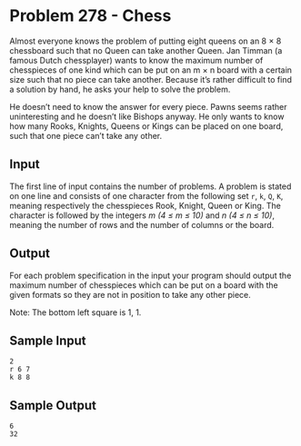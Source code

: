 # Problem 278 - Chess

Almost everyone knows the problem of putting eight queens on an 8 × 8 chessboard such that no Queen
can take another Queen. Jan Timman (a famous Dutch chessplayer) wants to know the maximum
number of chesspieces of one kind which can be put on an m × n board with a certain size such that
no piece can take another. Because it’s rather difficult to find a solution by hand, he asks your help to
solve the problem.

He doesn’t need to know the answer for every piece. Pawns seems rather uninteresting and he
doesn’t like Bishops anyway. He only wants to know how many Rooks, Knights, Queens or Kings can
be placed on one board, such that one piece can’t take any other.

## Input

The first line of input contains the number of problems. A problem is stated on one line and consists of
one character from the following set `r`, `k`, `Q`, `K`, meaning respectively the chesspieces Rook, Knight,
Queen or King. The character is followed by the integers *m (4 ≤ m ≤ 10)* and *n (4 ≤ n ≤ 10)*, meaning
the number of rows and the number of columns or the board.

## Output

For each problem specification in the input your program should output the maximum number of
chesspieces which can be put on a board with the given formats so they are not in position to take any
other piece.

Note: The bottom left square is 1, 1.

## Sample Input

```
2
r 6 7
k 8 8
```

## Sample Output

```
6
32
```
